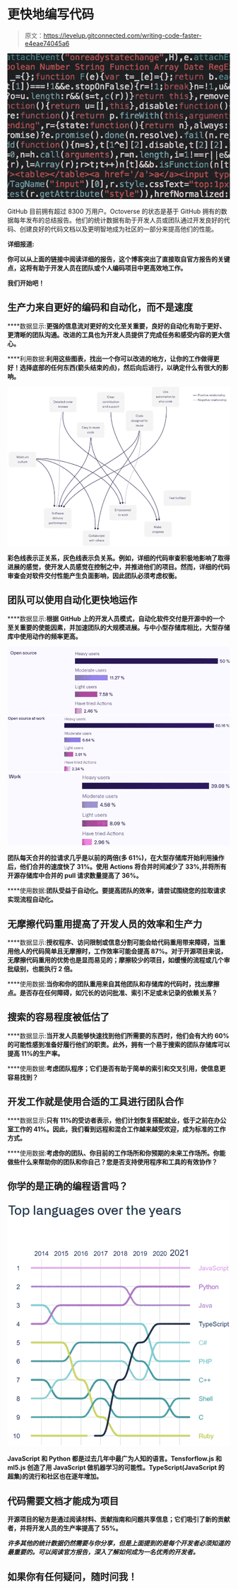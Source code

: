 # 更快地编写代码

> 原文：<https://levelup.gitconnected.com/writing-code-faster-e4eae74045a6>

![](img/487d0fc9e68e51ffe093da4d93162a54.png)

GitHub 目前拥有超过 8300 万用户。Octoverse 的状态是基于 GitHub 拥有的数据每年发布的总结报告。他们的统计数据有助于开发人员或团队通过开发良好的代码、创建良好的代码文档以及更明智地成为社区的一部分来提高他们的性能。

**详细报道:**[](https://octoverse.github.com/)

**你可以从上面的链接中阅读详细的报告，这个博客突出了直接取自官方报告的关键点，这将有助于开发人员在团队或个人编码项目中更高效地工作。**

**我们开始吧！**

## **生产力来自更好的编码和自动化，而不是速度**

****数据显示:**更强的信息流对更好的文化至关重要，良好的自动化有助于更好、更清晰的团队沟通。改进的工具也为开发人员提供了完成任务和感受内容的更大信心。**

****利用数据:**利用这些图表，找出一个你可以改进的地方，让你的工作做得更好！选择底部的任何东西(箭头结束的点)，然后向后进行，以确定什么有很大的影响。**

**![](img/1b6fb9e2ef6d08642cbdc91698f02e7e.png)**

**彩色线表示正关系，灰色线表示负关系。例如，详细的代码审查积极地影响了取得进展的感觉，使开发人员感觉在控制之中，并推进他们的项目。然而，详细的代码审查会对软件交付性能产生负面影响，因此团队必须考虑权衡。**

## **团队可以使用自动化更快地运作**

****数据显示:**根据 GitHub 上的开发人员模式，自动化软件交付是开源中的一个至关重要的使能因素，并加速团队的大规模进展。与中小型存储库相比，大型存储库中使用动作的频率更高。**

**![](img/d5351be07df4bc1eefd08e7cf61dd128.png)****![](img/4cbe56263e12d53e61fc473eacc7164b.png)****![](img/17cebd7638db54502d083a1aab33adef.png)**

**团队每天合并的拉请求几乎是以前的两倍(多 61%)，在大型存储库开始利用操作后，他们合并的速度快了 31%。使用 Actions 将合并时间减少了 33%,并将所有开源存储库中合并的 pull 请求数量提高了 36%。**

****使用数据:**团队受益于自动化。要提高团队的效率，请尝试围绕您的拉取请求实现流程自动化。**

## **无摩擦代码重用提高了开发人员的效率和生产力**

****数据显示:**授权程序、访问限制或信息分割可能会给代码重用带来障碍，当重用他人的代码简单且无摩擦时，工作效率可能会提高 87%。对于开源项目来说，无摩擦代码重用的优势也是显而易见的；摩擦较少的项目，如缓慢的流程或几个审批级别，也能执行 2 倍。**

****使用数据:**当你和你的团队重用来自其他团队和存储库的代码时，找出摩擦点。是否存在任何障碍，如冗长的访问批准、索引不足或未记录的依赖关系？**

## **搜索的容易程度被低估了**

****数据显示:**当开发人员能够快速找到他们所需要的东西时，他们会有大约 60%的可能性感到准备好履行他们的职责。此外，拥有一个易于搜索的团队存储库可以提高 11%的生产率。**

****使用数据:**考虑团队程序；它们是否有助于简单的索引和交叉引用，使信息更容易找到？**

## **开发工作就是使用合适的工具进行团队合作**

****数据显示:**只有 11%的受访者表示，他们计划恢复搭配就业，低于之前在办公室工作的 41%。因此，我们看到远程和混合工作越来越受欢迎，成为标准的工作方式。**

****使用数据:**考虑你的团队、你目前的工作场所和你预期的未来工作场所。你能做些什么来帮助你的团队和你自己？您是否支持使用程序和工具的有效协作？**

## **你学的是正确的编程语言吗？**

**![](img/a7f031b42b616886cdbeec41bdfc053f.png)**

**JavaScript 和 Python 都是过去几年中最广为人知的语言。Tensforflow.js 和 ml5.js 创造了用 JavaScript 做机器学习的可能性。TypeScript(JavaScript 的超集)的流行和社区也在逐年增加。**

## **代码需要文档才能成为项目**

**开源项目的秘方是通过阅读材料、贡献指南和问题共享信息；它们吸引了新的贡献者，并将开发人员的生产率提高了 55%。**

***许多其他的统计数据仍然需要与你分享，但是上面提到的是每个开发者必须知道的最重要的。可以阅读官方报告，深入了解如何成为一名优秀的开发者。***

## **如果你有任何疑问，随时问我！**